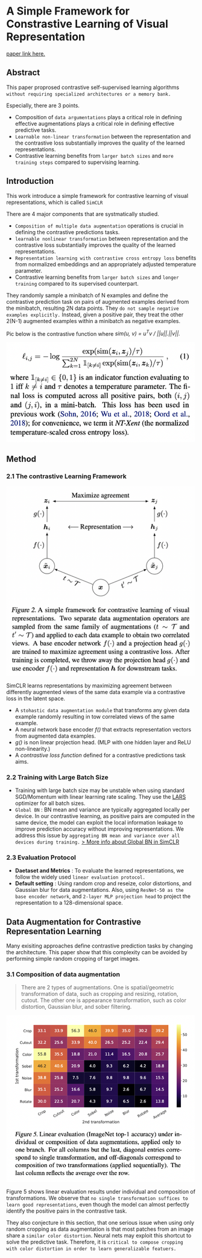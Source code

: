 # A Simple Framework for Constrastive Learning of Visual Representation

[paper link here.](https://arxiv.org/pdf/2002.05709.pdf)

## Abstract

This paper proprosed contrastive self-supervised learning algorithms `without requiring specialized architectures or a memory bank.`

Especially, there are 3 points.

* Composition of `data argumentations` plays a critical role in defining effective augmentations plays a critical role in
defining effective predictive tasks.
* `Learnable non-linear transformation` between the representation and the contrastive loss substantially improves the quality
of the learned representations.
* Contrastive learning benefits from `larger batch sizes` and `more training steps` compared to supervising learning.

## Introduction

This work introduce a simple framework for contrastive learning of visual representations, which is called `SimCLR`

There are 4 major components that are systmatically studied.

* `Composition of multiple data augmentation` operations is crucial in defining the contrastive predictions tasks.
* `learnable nonlinear transformation` between representation and the contrastive loss substantially improves the quality
of the learned representations.
* `Representation learning with contrastive cross entropy loss` benefits from normalized embeddings and an appropriately
adjusted temperature parameter.
* Contrastive learning benefits from `larger batch sizes` and `longer training` compared to its supervised counterpart.

They randomly sample a minibatch of N examples and define the contrastive prediction task on pairs of augmented examples
derived from the minibatch, resulting 2N data points. They `do not sample negative examples explicitly.` Instead, given
a positive pair, they treat the other 2(N-1) augmented examples within a minibatch as negative examples.

Pic below is the contrastive function where *sim(u, v) = u<sup>T</sup>v / ||u||.||v||.*

<img src="https://github.com/0nandon/2022_CVLAB_WINTER_STUDY/blob/main/photo/Representation_3_2.png" width=500>

## Method

### 2.1 The contrastive Learning Framework
<img src="https://github.com/0nandon/2022_CVLAB_WINTER_STUDY/blob/main/photo/Representation_3_1.png" width=500>

SimCLR learns representations by maximizing agreement between differently augmented views of the same data example
via a contrastive loss in the latent space.

* A `stohastic data augmentation module` that transforms any given data example randomly resulting in tow correlated views
of the same example.
* A neural network base encoder *f()* that extracts representation vectors from augmented data examples.
* *g()* is non linear projection head. (MLP with one hidden layer and ReLU non-linearity.)
* A *contrastive loss function* defined for a contrastive predictions task aims.

### 2.2 Training with Large Batch Size

* Training with large batch size may be unstable when using standard SGD/Momentum with linear learning rate scaling.
They use the [LARS](https://www.kakaobrain.com/blog/113) optimizer for all batch sizes.
* `Global BN` : BN mean and variance are typically aggregated locally per device. In our contrastive learning, as positive
pairs are computed in the same device, the model can exploit the local information leakage to improve prediction accuracy
without improving representations. We address this issue by `aggregating BN mean and variance over all devices during training.`
[> More info about Global BN in SimCLR](https://www.youtube.com/watch?v=4wddWrTlLsw)

### 2.3 Evaluation Protocol

* **Daetaset and Metrics** : To evaluate the learned representations, we follow the widely used `linear evaluation protocol.`
* **Default setting** : Using random crop and reseize, color distortions, and Gaussian blur for data augmentations.
Also, using `ResNet-50 as the base encoder network`, and `2-layer MLP projection head` to project the representation to a 128-dimensional space.

## Data Augmentation for Contrastive Representation Learning

Many exisiting approaches define contrastive prediction tasks by changing the architecture.
This paper show that this complexity can be avoided by performing simple random cropping of target images.

### 3.1 Composition of data augmentation

> There are 2 types of augmentations. One is spatial/geometric transformation of data, such as cropping and resizing, rotation,
> cutout. The other one is appearance transformation, such as color distortion, Gaussian blur, and sober filtering.

<img src="https://github.com/0nandon/2022_CVLAB_WINTER_STUDY/blob/main/photo/Representation_3_3.png" width=500>

Figure 5 shows linear evaluation results under individual and composition of transformations. We observe that `no
single transformation suffices to learn good representations`, even though the model can almost perfectly identify the
positive pairs in the contrastive task.

They also conjecture in this section, that one serious issue when using only random cropping as data augmentation
is that most patches from an image share a `similar color distortion`. Neural nets may exploit this shortcut to
solve the predictive task. Therefore, it is `critical to compose cropping with color distortion in order to learn
generalizable featuers.`
